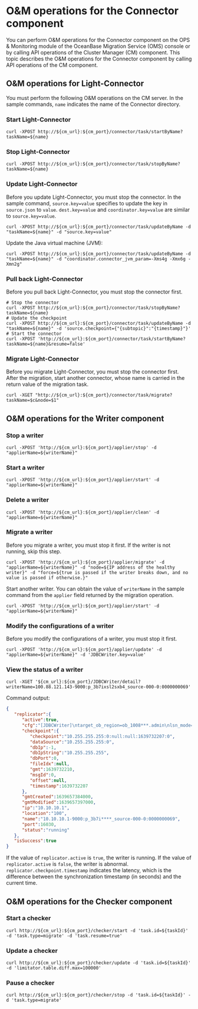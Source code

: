 # O&M operations for the Connector component

You can perform O&M operations for the Connector component on the OPS & Monitoring module of the OceanBase Migration Service (OMS) console or by calling API operations of the Cluster Manager (CM) component. This topic describes the O&M operations for the Connector component by calling API operations of the CM component.

## O&M operations for Light-Connector

You must perform the following O&M operations on the CM server. In the sample commands, `name` indicates the name of the Connector directory.

### Start Light-Connector

```shell
curl -XPOST http://${cm_url}:${cm_port}/connector/task/startByName?taskName=${name}
```

### Stop Light-Connector

```shell
curl -XPOST http://${cm_url}:${cm_port}/connector/task/stopByName?taskName=${name}
```

### Update Light-Connector

Before you update Light-Connector, you must stop the connector. In the sample command, `source.key=value` specifies to update the key in `source.json` to `value`. `dest.key=value` and `coordinator.key=value` are similar to `source.key=value`.

```shell
curl -XPOST http://${cm_url}:${cm_port}/connector/task/updateByName -d "taskName=${name}" -d "source.key=value"
```

Update the Java virtual machine (JVM):

```shell
curl -XPOST http://${cm_url}:${cm_port}/connector/task/updateByName -d "taskName=${name}" -d "coordinator.connector_jvm_param=-Xms4g -Xmx6g -Xmn2g"
```

### Pull back Light-Connector

Before you pull back Light-Connector, you must stop the connector first.

```shell
# Stop the connector
curl -XPOST http://${cm_url}:${cm_port}/connector/task/stopByName?taskName=${name}
# Update the checkpoint
curl -XPOST http://${cm_url}:${cm_port}/connector/task/updateByName -d "taskName=${name}" -d 'source.checkpoint={"{subtopic}":"{timestamp}"}'
# Start the connector
curl -XPOST 'http://${cm_url}:${cm_port}/connector/task/startByName?taskName=${name}&resume=false'
```

### Migrate Light-Connector

Before you migrate Light-Connector, you must stop the connector first. After the migration, start another connector, whose name is carried in the return value of the migration task.

```shell
curl -XGET "http://${cm_url}:${cm_port}/connector/task/migrate?taskName=$c&node=$1"
```

## O&M operations for the Writer component

### Stop a writer

```shell
curl -XPOST 'http://${cm_url}:${cm_port}/applier/stop' -d "applierName=${writerName}"
```

### Start a writer

```shell
curl -XPOST 'http://${cm_url}:${cm_port}/applier/start' -d "applierName=${writerName}"
```

### Delete a writer

```shell
curl -XPOST 'http://${cm_url}:${cm_port}/applier/clean' -d "applierName=${writerName}"
```

### Migrate a writer

Before you migrate a writer, you must stop it first. If the writer is not running, skip this step.

```shell
curl -XPOST 'http://${cm_url}:${cm_port}/applier/migrate' -d "applierName=${writerName}" -d "node=${IP address of the healthy writer}" -d "force=${true is passed if the writer breaks down, and no value is passed if otherwise.}"
```

Start another writer. You can obtain the value of `writerName` in the sample command from the `applier` field returned by the migration operation.

```shell
curl -XPOST 'http://${cm_url}:${cm_port}/applier/start' -d "applierName=${writerName}"
```

### Modify the configurations of a writer

Before you modify the configurations of a writer, you must stop it first.

```shell
curl -XPOST 'http://${cm_url}:${cm_port}/applier/update' -d "applierName=${writerName}" -d 'JDBCWriter.key=value'
```

### View the status of a writer

```shell
curl -XGET '${cm_url}:${cm_port}/JDBCWriter/detail?writerName=100.88.121.143-9000:p_3b7ixsl2sxb4_source-000-0:0000000069'
```

Command output:

```json
{
   "replicator":{
      "active":true,
      "cfg":"[JDBCWriter]\ntarget_ob_region=ob_1008***.admin\nlsn_mode=\nstatus=running\nlisten_port=18000\ndaemon.ip=10.10.10.1\ndaemon.port=9000\nlocal_region_no=\nblack_region_no=0\ntenant_mapping=\nignore_ddl=false\nuseMultiExecute=false \nuseDRCNet=true\ncalculate_iops=true\ncoordinatorFile.skipDdl=\nsinkFile.notWriteColumn=\nsrc_type=mysql\nbinlog_username=drc\nbinlog_password=***\ntopic=p_3b7ixsl2sxb4_source\nsubTopic=p_3b7ixsl***_source-000-0\nsrc_subTopic=p_3b7ixsl2sxb4_dest-000-0\nsubId=0000000069\ntimestamp=1639657384\ndest_type=oceanbase1\ncluster.url=http://100.88.121.143:8088\nconfig_url=jdbc:mysql://10.10.10.2:2883?useUnicode=true&allowMultiQueries=true&socketTimeout=50000&characterEncoding=utf8&readOnlyPropagatesToServer=false\nsync_username=root@oms_mysql#ob_10088***.admin\nsync_password=***\nfilter.conditions=baby.*\ntx_records_limit=\nworker_num=16\nconnection_num=\nwriter_type=increment\nretry_sleep=5\ntask.split.mode=false\nblackCondition=[{\"name\":\"test_ddl01\",\"all\":false,\"sub\":[{\"name\":\"DRC_TXN*\",\"func\":\"fn\"},{\"name\":\"drc_txn*\",\"func\":\"fn\"}]}]\nwhiteCondition=[{\"name\":\"test_ddl01\",\"all\":false,\"sub\":[{\"name\":\"*\",\"func\":\"fn\"}]}]\nretry_time=3\nuseDirectUsername=true\ncoordinatorFile.isReverse=true\nprint_sql=false\n",
      "checkpoint":{
         "checkpoint":"10.255.255.255:0:null:null:1639732207:0",
         "dataSource":"10.255.255.255:0",
         "dbIp":-1,
         "dbIpString":"10.255.255.255",
         "dbPort":0,
         "fileIdx":null,
         "gmt":1639732210,
         "msgId":0,
         "offset":null,
         "timestamp":1639732207
      },
      "gmtCreated":1639657384000,
      "gmtModified":1639657397000,
      "ip":"10.10.10.1",
      "location":"100",
      "name":"10.10.10.1-9000:p_3b7i****_source-000-0:0000000069",
      "port":16030,
      "status":"running"
   },
   "isSuccess":true
}
```

If the value of `replicator.active` is `true`, the writer is running. If the value of `replicator.active` is `false`, the writer is abnormal. `replicator.checkpoint.timestamp` indicates the latency, which is the difference between the synchronization timestamp (in seconds) and the current time.

## O&M operations for the Checker component

### Start a checker

```shell
curl http://${cm_url}:${cm_port}/checker/start -d 'task.id=${taskId}' -d 'task.type=migrate' -d 'task.resume=true'
```

### Update a checker

```shell
curl http://${cm_url}:${cm_port}/checker/update -d 'task.id=${taskId}' -d 'limitator.table.diff.max=100000'
```

### Pause a checker

```shell
curl http://${cm_url}:${cm_port}/checker/stop -d 'task.id=${taskId}' -d 'task.type=migrate'
```
